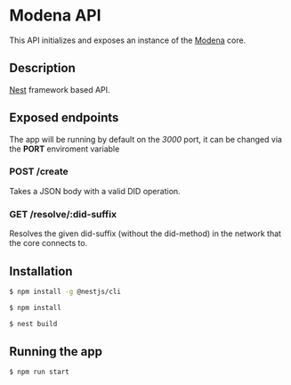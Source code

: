 # Modena API

This API initializes and exposes an instance of the [Modena](../did-method-modena/README.md) core.

## Description

[Nest](https://github.com/nestjs/nest) framework based API.

## Exposed endpoints

The app will be running by default on the *3000* port, it can be changed via the **PORT** enviroment variable

### POST /create

Takes a JSON body with a valid DID operation.



### GET /resolve/:did-suffix
Resolves the given did-suffix (without the did-method) in the network that the core connects to.

## Installation

```bash
$ npm install -g @nestjs/cli

$ npm install

$ nest build
```

## Running the app

```bash
$ npm run start
```

